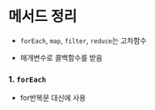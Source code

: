 # 메서드 정리

* `forEach`, `map`, `filter`, `reduce`는 고차함수

* 매개변수로 콜백함수를 받음

### 1. `forEach`

*  for반복문 대신에 사용


